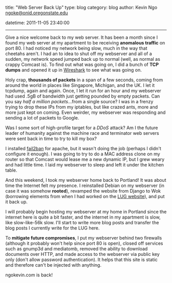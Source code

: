 title: "Web Server Back Up"
type: blog
category: blog
author: Kevin Ngo <ngoke@onid.oregonstate.edu>

datetime: 2011-11-05 23:40:00

---

Give a nice welcome back to my web server. It has been a month since I found my
web server at my apartment to be receiving **anomalous traffic** on port 80. I
had noticed my network being slow, much in the way that cheetahs aren't. I had
an to idea to shut off my webserver and all of a sudden, my network speed
jumped back up to normal (well, as normal as crappy Comcast is). To find out
what was going on, I did a bunch of **TCP dumps** and opened it up in
[Wireshark][wireshark] to see what was going on.

Holy crap, **thousands of packets** in a span of a few seconds, coming from around
the world in places like Singapore, Michigan, and the UK. I let it tcpdump,
again and again. Once, I let it run for an hour and my webserver had used .5gB
of bandwidth just getting pounded by empty packets. Can you say *half a million
packets*...from a single source? I was in a frenzy trying to drop these IPs
from my iptables, but like crazed ants, more and more just kept on coming. Even
weirder, my webserver was responding and sending a lot of packets to Google.

Was I some sort of high-profile target for a *DDoS* attack? Am I the future
leader of humanity against the machine race and terminator web servers were
sent back in time to try to kill my box?

I installed [fail2ban][f2b] for apache, but it wasn't doing the job (perhaps I
didn't configure it enough). I was going to try to do a MAC address clone on my
router so that Comcast would lease me a new dynamic IP, but I grew weary and
had little time.  I laid my webserver to sleep and left it under the kitchen
table.

And this weekend, I took my webserver home back to Portland! It was about time
the Internet felt my presence. I reinstalled Debian on my webserver (in case it
was somehow **rooted**), revamped the website from Django to Wok (borrowing
elements from when I had worked on the [LUG website][lug]), and put it back up.

I will probably begin hosting my webserver at my home in Portland since the
internet here is quite a bit faster, and the internet in my apartment is slow,
like slow-like-56k slow. I'll start to write more blog posts and transfer the
blog posts I currently write for the LUG here.

To **mitigate future compromises**, I put my webserver behind two firewalls
(although it probably won't help since port 80 is open), closed off services
such as gnump3d and mediatomb, removed the ability to download documents over
HTTP, and made access to the webserver via public key only (don't allow
password authentication). It helps that this site is static and therefore can't
be injected with anything.

ngokevin.com is back!

[wireshark]:http://wireshark.org
[f2b]:http://fail2ban.org
[lug]:http://lug.oregonstate.edu

